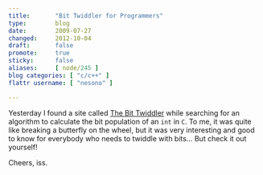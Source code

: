 ```yaml
---
title:       "Bit Twiddler for Programmers"
type:        blog
date:        2009-07-27
changed:     2012-10-04
draft:       false
promote:     true
sticky:      false
aliases:     [ node/245 ]
blog categories: [ "c/c++" ]
flattr username: [ "nesono" ]

---
```


Yesterday I found a site called [The Bit Twiddler][1] while searching for an algorithm to calculate the bit population of an `int` in `C`. To me, it was quite like breaking a butterfly on the wheel, but it was very interesting and good to know for everybody who needs to twiddle with bits... But check it out yourself!

Cheers, iss.

[1]: http://bits.stephan-brumme.com/ "The Bit Twiddler"
